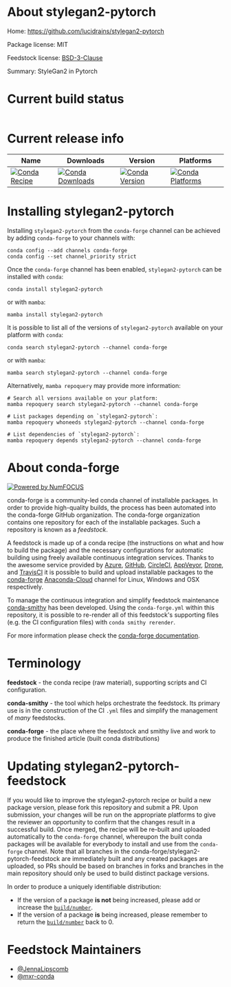About stylegan2-pytorch
=======================

Home: https://github.com/lucidrains/stylegan2-pytorch

Package license: MIT

Feedstock license: [BSD-3-Clause](https://github.com/conda-forge/stylegan2-pytorch-feedstock/blob/main/LICENSE.txt)

Summary: StyleGan2 in Pytorch

Current build status
====================


<table>
</table>

Current release info
====================

| Name | Downloads | Version | Platforms |
| --- | --- | --- | --- |
| [![Conda Recipe](https://img.shields.io/badge/recipe-stylegan2--pytorch-green.svg)](https://anaconda.org/conda-forge/stylegan2-pytorch) | [![Conda Downloads](https://img.shields.io/conda/dn/conda-forge/stylegan2-pytorch.svg)](https://anaconda.org/conda-forge/stylegan2-pytorch) | [![Conda Version](https://img.shields.io/conda/vn/conda-forge/stylegan2-pytorch.svg)](https://anaconda.org/conda-forge/stylegan2-pytorch) | [![Conda Platforms](https://img.shields.io/conda/pn/conda-forge/stylegan2-pytorch.svg)](https://anaconda.org/conda-forge/stylegan2-pytorch) |

Installing stylegan2-pytorch
============================

Installing `stylegan2-pytorch` from the `conda-forge` channel can be achieved by adding `conda-forge` to your channels with:

```
conda config --add channels conda-forge
conda config --set channel_priority strict
```

Once the `conda-forge` channel has been enabled, `stylegan2-pytorch` can be installed with `conda`:

```
conda install stylegan2-pytorch
```

or with `mamba`:

```
mamba install stylegan2-pytorch
```

It is possible to list all of the versions of `stylegan2-pytorch` available on your platform with `conda`:

```
conda search stylegan2-pytorch --channel conda-forge
```

or with `mamba`:

```
mamba search stylegan2-pytorch --channel conda-forge
```

Alternatively, `mamba repoquery` may provide more information:

```
# Search all versions available on your platform:
mamba repoquery search stylegan2-pytorch --channel conda-forge

# List packages depending on `stylegan2-pytorch`:
mamba repoquery whoneeds stylegan2-pytorch --channel conda-forge

# List dependencies of `stylegan2-pytorch`:
mamba repoquery depends stylegan2-pytorch --channel conda-forge
```


About conda-forge
=================

[![Powered by
NumFOCUS](https://img.shields.io/badge/powered%20by-NumFOCUS-orange.svg?style=flat&colorA=E1523D&colorB=007D8A)](https://numfocus.org)

conda-forge is a community-led conda channel of installable packages.
In order to provide high-quality builds, the process has been automated into the
conda-forge GitHub organization. The conda-forge organization contains one repository
for each of the installable packages. Such a repository is known as a *feedstock*.

A feedstock is made up of a conda recipe (the instructions on what and how to build
the package) and the necessary configurations for automatic building using freely
available continuous integration services. Thanks to the awesome service provided by
[Azure](https://azure.microsoft.com/en-us/services/devops/), [GitHub](https://github.com/),
[CircleCI](https://circleci.com/), [AppVeyor](https://www.appveyor.com/),
[Drone](https://cloud.drone.io/welcome), and [TravisCI](https://travis-ci.com/)
it is possible to build and upload installable packages to the
[conda-forge](https://anaconda.org/conda-forge) [Anaconda-Cloud](https://anaconda.org/)
channel for Linux, Windows and OSX respectively.

To manage the continuous integration and simplify feedstock maintenance
[conda-smithy](https://github.com/conda-forge/conda-smithy) has been developed.
Using the ``conda-forge.yml`` within this repository, it is possible to re-render all of
this feedstock's supporting files (e.g. the CI configuration files) with ``conda smithy rerender``.

For more information please check the [conda-forge documentation](https://conda-forge.org/docs/).

Terminology
===========

**feedstock** - the conda recipe (raw material), supporting scripts and CI configuration.

**conda-smithy** - the tool which helps orchestrate the feedstock.
                   Its primary use is in the construction of the CI ``.yml`` files
                   and simplify the management of *many* feedstocks.

**conda-forge** - the place where the feedstock and smithy live and work to
                  produce the finished article (built conda distributions)


Updating stylegan2-pytorch-feedstock
====================================

If you would like to improve the stylegan2-pytorch recipe or build a new
package version, please fork this repository and submit a PR. Upon submission,
your changes will be run on the appropriate platforms to give the reviewer an
opportunity to confirm that the changes result in a successful build. Once
merged, the recipe will be re-built and uploaded automatically to the
`conda-forge` channel, whereupon the built conda packages will be available for
everybody to install and use from the `conda-forge` channel.
Note that all branches in the conda-forge/stylegan2-pytorch-feedstock are
immediately built and any created packages are uploaded, so PRs should be based
on branches in forks and branches in the main repository should only be used to
build distinct package versions.

In order to produce a uniquely identifiable distribution:
 * If the version of a package **is not** being increased, please add or increase
   the [``build/number``](https://docs.conda.io/projects/conda-build/en/latest/resources/define-metadata.html#build-number-and-string).
 * If the version of a package **is** being increased, please remember to return
   the [``build/number``](https://docs.conda.io/projects/conda-build/en/latest/resources/define-metadata.html#build-number-and-string)
   back to 0.

Feedstock Maintainers
=====================

* [@JennaLipscomb](https://github.com/JennaLipscomb/)
* [@mxr-conda](https://github.com/mxr-conda/)

